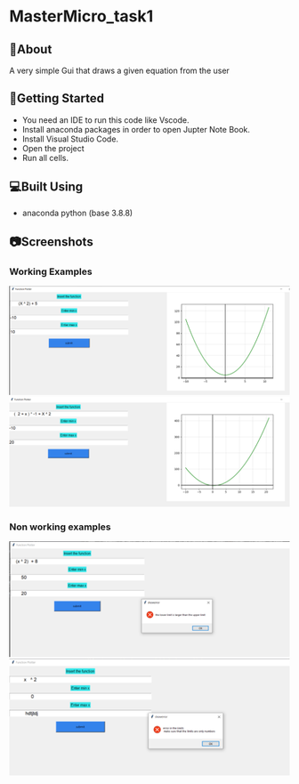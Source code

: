 # MasterMicro_task1

## 📙About
A very simple Gui that draws a given equation from the user
## 🏁Getting Started
- You need an IDE to run this code like Vscode.
- Install anaconda packages in order to open Jupter Note Book.
- Install Visual Studio Code.
- Open the project
- Run all cells.
## 💻Built Using
- anaconda python (base 3.8.8)
## 📷Screenshots
### Working Examples
![](images/work1.PNG)
![](images/work2.PNG)
### Non working examples 
![](images/not%20work2.PNG)
![](images/not%20work3.PNG)

